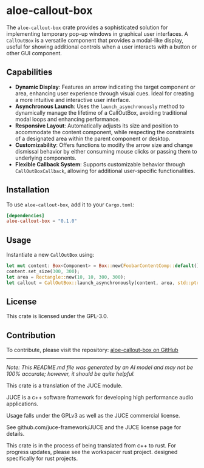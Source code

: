 # aloe-callout-box

The `aloe-callout-box` crate provides a sophisticated solution for implementing temporary pop-up windows in graphical user interfaces. A `CallOutBox` is a versatile component that provides a modal-like display, useful for showing additional controls when a user interacts with a button or other GUI component.

## Capabilities
- **Dynamic Display**: Features an arrow indicating the target component or area, enhancing user experience through visual cues. Ideal for creating a more intuitive and interactive user interface.
- **Asynchronous Launch**: Uses the `launch_asynchronously` method to dynamically manage the lifetime of a CallOutBox, avoiding traditional modal loops and enhancing performance.
- **Responsive Layout**: Automatically adjusts its size and position to accommodate the content component, while respecting the constraints of a designated area within the parent component or desktop.
- **Customizability**: Offers functions to modify the arrow size and change dismissal behavior by either consuming mouse clicks or passing them to underlying components.
- **Flexible Callback System**: Supports customizable behavior through `CallOutBoxCallback`, allowing for additional user-specific functionalities. 

## Installation
To use `aloe-callout-box`, add it to your `Cargo.toml`:
```toml
[dependencies]
aloe-callout-box = "0.1.0"
```

## Usage
Instantiate a new `CallOutBox` using:
```rust
let mut content: Box<Component> = Box::new(FoobarContentComp::default());
content.set_size(300, 300);
let area = Rectangle::new(10, 10, 300, 300);
let callout = CallOutBox::launch_asynchronously(content, area, std::ptr::null_mut());
```

## License
This crate is licensed under the GPL-3.0.

## Contribution
To contribute, please visit the repository: [aloe-callout-box on GitHub](https://github.com/klebs6/aloe-rs)

---

*Note: This README.md file was generated by an AI model and may not be 100% accurate; however, it should be quite helpful.*


This crate is a translation of the JUCE module.

JUCE is a c++ software framework for developing high performance audio applications.

Usage falls under the GPLv3 as well as the JUCE commercial license.

See github.com/juce-framework/JUCE and the JUCE license page for details.

This crate is in the process of being translated from c++ to rust. For progress updates, please see the workspacer rust project. designed specifically for rust projects.
